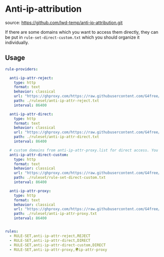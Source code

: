 # Anti-ip-attribution

source: <https://github.com/lwd-temp/anti-ip-attribution.git>

If there are some domains which you want to access them directly, they can be put in `rule-set-direct-custom.txt` which you should organize it  individually.

## Usage

```yaml
rule-providers:

  anti-ip-attr-reject:
    type: http
    format: text
    behavior: classical
    url: "https://ghproxy.com/https://raw.githubusercontent.com/G4free/clash-ruleset/main/anti-ip-attr/rule-set-reject.list"
    path: ./ruleset/anti-ip-attr-reject.txt
    interval: 86400

  anti-ip-attr-direct:
    type: http
    format: text
    behavior: classical
    url: "https://ghproxy.com/https://raw.githubusercontent.com/G4free/clash-ruleset/main/anti-ip-attr/rule-set-direct.list"
    path: ./ruleset/anti-ip-attr-direct.txt
    interval: 86400

  # custom domains from anti-ip-attr-proxy.list for direct access. You should use your own rule set.
  anti-ip-attr-direct-custom:
    type: http
    format: text
    behavior: classical
    url: "https://ghproxy.com/https://raw.githubusercontent.com/G4free/clash-ruleset/main/anti-ip-attr/anti-ip-attr-direct.txt"
    path: ./ruleset/rule-set-direct-custom.txt
    interval: 86400

  anti-ip-attr-proxy:
    type: http
    format: text
    behavior: classical
    url: "https://ghproxy.com/https://raw.githubusercontent.com/G4free/clash-ruleset/main/anti-ip-attr/rule-set-proxy.list"
    path: ./ruleset/anti-ip-attr-proxy.txt
    interval: 86400


rules:
  - RULE-SET,anti-ip-attr-reject,REJECT
  - RULE-SET,anti-ip-attr-direct,DIRECT
  - RULE-SET,anti-ip-attr-direct-custom,DIRECT
  - RULE-SET,anti-ip-attr-proxy,🌍ip-attr-proxy
```
